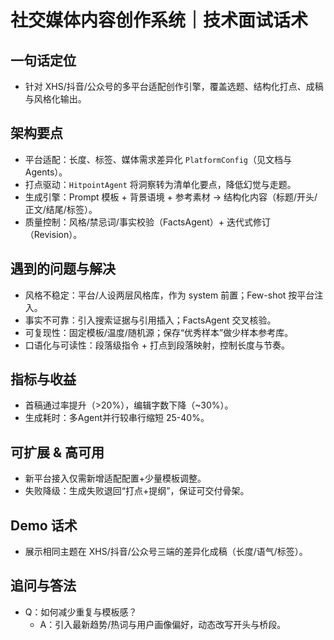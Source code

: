 # 社交媒体内容创作系统｜技术面试话术

## 一句话定位
- 针对 XHS/抖音/公众号的多平台适配创作引擎，覆盖选题、结构化打点、成稿与风格化输出。

## 架构要点
- 平台适配：长度、标签、媒体需求差异化 `PlatformConfig`（见文档与 Agents）。
- 打点驱动：`HitpointAgent` 将洞察转为清单化要点，降低幻觉与走题。
- 生成引擎：Prompt 模板 + 背景语境 + 参考素材 → 结构化内容（标题/开头/正文/结尾/标签）。
- 质量控制：风格/禁忌词/事实校验（FactsAgent）+ 迭代式修订（Revision）。

## 遇到的问题与解决
- 风格不稳定：平台/人设两层风格库，作为 system 前置；Few-shot 按平台注入。
- 事实不可靠：引入搜索证据与引用插入；FactsAgent 交叉核验。
- 可复现性：固定模板/温度/随机源；保存“优秀样本”做少样本参考库。
- 口语化与可读性：段落级指令 + 打点到段落映射，控制长度与节奏。

## 指标与收益
- 首稿通过率提升（>20%），编辑字数下降（~30%）。
- 生成耗时：多Agent并行较串行缩短 25-40%。

## 可扩展 & 高可用
- 新平台接入仅需新增适配配置+少量模板调整。
- 失败降级：生成失败退回“打点+提纲”，保证可交付骨架。

## Demo 话术
- 展示相同主题在 XHS/抖音/公众号三端的差异化成稿（长度/语气/标签）。

## 追问与答法
- Q：如何减少重复与模板感？
  - A：引入最新趋势/热词与用户画像偏好，动态改写开头与桥段。
